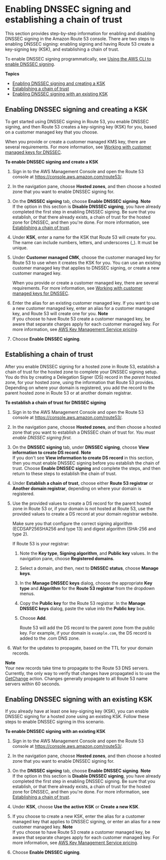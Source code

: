 # Enabling DNSSEC signing and establishing a chain of trust<a name="dns-configuring-dnssec-enable-signing"></a>

This section provides step\-by\-step information for enabling and disabling DNSSEC signing in the Amazon Route 53 console\. There are two steps to enabling DNSSEC signing: enabling signing and having Route 53 create a key\-signing key \(KSK\), and establishing a chain of trust\.

To enable DNSSEC signing programmatically, see [Using the AWS CLI to enable DNSSEC signing](dns-configuring-dnssec-cli.md)\.

**Topics**
+ [Enabling DNSSEC signing and creating a KSK](#dns-configuring-dnssec-enable)
+ [Establishing a chain of trust](#dns-configuring-dnssec-chain-of-trust)
+ [Enabling DNSSEC signing with an existing KSK](#dns-configuring-dnssec-enable-existing-ksk)

## Enabling DNSSEC signing and creating a KSK<a name="dns-configuring-dnssec-enable"></a>

To get started using DNSSEC signing in Route 53, you enable DNSSEC signing, and then Route 53 creates a key\-signing key \(KSK\) for you, based on a customer managed key that you choose\. 

When you provide or create a customer managed KMS key, there are several requirements\. For more information, see [Working with customer managed keys for DNSSEC](dns-configuring-dnssec-cmk-requirements.md)\.<a name="dns-configuring-dnssec-enable-procedure"></a>

**To enable DNSSEC signing and create a KSK**

1. Sign in to the AWS Management Console and open the Route 53 console at [https://console\.aws\.amazon\.com/route53/](https://console.aws.amazon.com/route53/)\.

1. In the navigation pane, choose **Hosted zones**, and then choose a hosted zone that you want to enable DNSSEC signing for\.

1. On the **DNSSEC signing** tab, choose **Enable DNSSEC signing**\.
**Note**  
If the option in this section is **Disable DNSSEC signing**, you have already completed the first step in enabling DNSSEC signing\. Be sure that you establish, or that there already exists, a chain of trust for the hosted zone for DNSSEC, and then you're done\. For more information, see [Establishing a chain of trust](#dns-configuring-dnssec-chain-of-trust)\.

1. Under **KSK**, enter a name for the KSK that Route 53 will create for you\. The name can include numbers, letters, and underscores \(\_\)\. It must be unique\.

1. Under **Customer managed CMK**, choose the customer managed key for Route 53 to use when it creates the KSK for you\. You can use an existing customer managed key that applies to DNSSEC signing, or create a new customer managed key\.

   When you provide or create a customer managed key, there are several requirements\. For more information, see [Working with customer managed keys for DNSSEC](dns-configuring-dnssec-cmk-requirements.md)\.

1. Enter the alias for an existing customer managed key\. If you want to use a new customer managed key, enter an alias for a customer managed key, and Route 53 will create one for you\.
**Note**  
If you choose to have Route 53 create a customer managed key, be aware that separate charges apply for each customer managed key\. For more information, see [AWS Key Management Service pricing](https://aws.amazon.com/kms/pricing/)\.

1. Choose **Enable DNSSEC signing**\.

## Establishing a chain of trust<a name="dns-configuring-dnssec-chain-of-trust"></a>

After you enable DNSSEC signing for a hosted zone in Route 53, establish a chain of trust for the hosted zone to complete your DNSSEC signing setup\. You do this by creating a Delegation Signer \(DS\) record in the *parent* hosted zone, for your hosted zone, using the information that Route 53 provides\. Depending on where your domain is registered, you add the record to the parent hosted zone in Route 53 or at another domain registrar\.<a name="dns-configuring-dnssec-chain-of-trust-procedure"></a>

**To establish a chain of trust for DNSSEC signing**

1. Sign in to the AWS Management Console and open the Route 53 console at [https://console\.aws\.amazon\.com/route53/](https://console.aws.amazon.com/route53/)\.

1. In the navigation pane, choose **Hosted zones**, and then choose a hosted zone that you want to establish a DNSSEC chain of trust for\. *You must enable DNSSEC signing first\.*

1. On the **DNSSEC signing** tab, under **DNSSEC signing**, choose **View information to create DS record**\.
**Note**  
If you don't see **View information to create DS record** in this section, then you must enable DNSSEC signing before you establish the chain of trust\. Choose **Enable DNSSEC signing** and complete the steps, and then return to these steps to establish the chain of trust\.

1. Under **Establish a chain of trust**, choose either **Route 53 registrar** or **Another domain registrar**, depending on where your domain is registered\.

1. Use the provided values to create a DS record for the parent hosted zone in Route 53 or, if your domain is not hosted at Route 53, use the provided values to create a DS record at your domain registrar website\. 

   Make sure you that configure the correct signing algorithm \(ECDSAP256SHA256 and type 13\) and digest algorithm \(SHA\-256 and type 2\)\. 

   If Route 53 is your registrar:

   1. Note the **Key type**, **Signing algorithm**, and **Public key** values\. In the navigation pane, choose **Registered domains**\.

   1. Select a domain, and then, next to **DNSSEC status**, choose **Manage keys**\.

   1. In the **Manage DNSSEC keys** dialog, choose the appropriate **Key type** and **Algorithm** for the **Route 53 registrar** from the dropdown menus\.

   1. Copy the **Public key** for the Route 53 registrar\. In the **Manage DNSSEC keys** dialog, paste the value into the **Public key** box\.

   1. Choose **Add**\.

       Route 53 will add the DS record to the parent zone from the public key\. For example, if your domain is `example.com`, the DS record is added to the \.com DNS zone\.

1. Wait for the updates to propagate, based on the TTL for your domain records\.

**Note**  
Your new records take time to propagate to the Route 53 DNS servers\. Currently, the only way to verify that changes have propagated is to use the [GetChange](https://docs.aws.amazon.com/Route53/latest/APIReference/API_GetChange.html) action\. Changes generally propagate to all Route 53 name servers within 60 seconds\.

## Enabling DNSSEC signing with an existing KSK<a name="dns-configuring-dnssec-enable-existing-ksk"></a>

If you already have at least one key\-signing key \(KSK\), you can enable DNSSEC signing for a hosted zone using an existing KSK\. Follow these steps to enable DNSSEC signing in this scenario\.<a name="dns-configuring-dnssec-enable-existing-ksk-procedure"></a>

**To enable DNSSEC signing with an existing KSK**

1. Sign in to the AWS Management Console and open the Route 53 console at [https://console\.aws\.amazon\.com/route53/](https://console.aws.amazon.com/route53/)\.

1. In the navigation pane, choose **Hosted zones**, and then choose a hosted zone that you want to enable DNSSEC signing for\.

1. On the **DNSSEC signing** tab, choose **Enable DNSSEC signing**\.
**Note**  
If the option in this section is **Disable DNSSEC signing**, you have already completed the first step in enabling DNSSEC signing\. Be sure that you establish, or that there already exists, a chain of trust for the hosted zone for DNSSEC, and then you're done\. For more information, see [Establishing a chain of trust](#dns-configuring-dnssec-chain-of-trust)\.

1. Under **KSK**, choose **Use the active KSK** or **Create a new KSK**\.

1. If you choose to create a new KSK, enter the alias for a customer managed key that applies to DNSSEC signing, or enter an alias for a new customer managed key\.
**Note**  
If you choose to have Route 53 create a customer managed key, be aware that separate charges apply for each customer managed key\. For more information, see [AWS Key Management Service pricing](https://aws.amazon.com/kms/pricing/)\.

1. Choose **Enable DNSSEC signing**\.